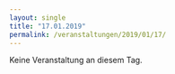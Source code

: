 ```yaml
---
layout: single
title: "17.01.2019"
permalink: /veranstaltungen/2019/01/17/
---
```


Keine Veranstaltung an diesem Tag.
